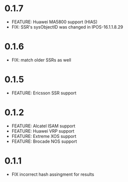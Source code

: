 # 0.1.7
  - FEATURE: Huawei MA5800 support (HIAS)
  - FIX: SSR's sysObjectID was changed in IPOS-16.1.1.8.29
# 0.1.6
  - FIX: match older SSRs as well

# 0.1.5
  - FEATURE: Ericsson SSR support

# 0.1.2
  - FEATURE: Alcatel ISAM support
  - FEATURE: Huawei VRP support
  - FEATURE: Extreme XOS support
  - FEATURE: Brocade NOS support

# 0.1.1
  - FIX incorrect hash assingment for results
